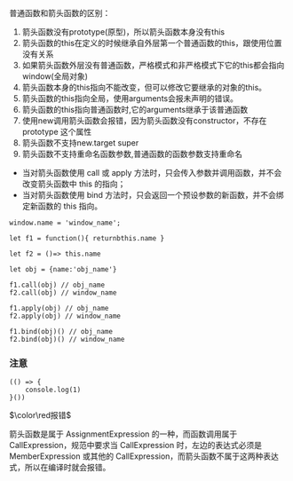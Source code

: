普通函数和箭头函数的区别：

1. 箭头函数没有prototype(原型)，所以箭头函数本身没有this
2. 箭头函数的this在定义的时候继承自外层第一个普通函数的this，跟使用位置没有关系
3. 如果箭头函数外层没有普通函数，严格模式和非严格模式下它的this都会指向window(全局对象)
4. 箭头函数本身的this指向不能改变，但可以修改它要继承的对象的this。
5. 箭头函数的this指向全局，使用arguments会报未声明的错误。
6. 箭头函数的this指向普通函数时,它的arguments继承于该普通函数
7. 使用new调用箭头函数会报错，因为箭头函数没有constructor，不存在 prototype 这个属性
8. 箭头函数不支持new.target  super
9. 箭头函数不支持重命名函数参数,普通函数的函数参数支持重命名



- 当对箭头函数使用 call 或 apply 方法时，只会传入参数并调用函数，并不会改变箭头函数中 this 的指向；
- 当对箭头函数使用 bind 方法时，只会返回一个预设参数的新函数，并不会绑定新函数的 this 指向。

```
window.name = 'window_name';

let f1 = function(){ returnbthis.name }

let f2 = ()=> this.name

let obj = {name:'obj_name'}

f1.call(obj) // obj_name
f2.call(obj) // window_name

f1.apply(obj) // obj_name
f2.apply(obj) // window_name

f1.bind(obj)() // obj_name
f2.bind(obj)() // window_name
```



### 注意

```
(() => {
	console.log(1)
}())
```

$\color\red报错$

箭头函数是属于 AssignmentExpression 的一种，而函数调用属于 CallExpression，规范中要求当 CallExpression 时，左边的表达式必须是 MemberExpression 或其他的 CallExpression，而箭头函数不属于这两种表达式，所以在编译时就会报错。

